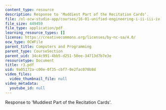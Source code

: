 ```yaml
---
content_type: resource
description: Response to 'Muddiest Part of the Recitation Cards'.
file: /ol-ocw-studio-app/courses/16-01-unified-engineering-i-ii-iii-iv-fall-2005-spring-2006/9a05172ac00e0f35cbf70e2fac070b8d_r3.pdf
file_size: 449459
file_type: application/pdf
learning_resource_types: []
license: https://creativecommons.org/licenses/by-nc-sa/4.0/
ocw_type: OCWFile
parent_title: Computers and Programming
parent_type: CourseSection
parent_uid: 34c4c991-4bb5-d251-50ee-34713d7b7e3e
resourcetype: Document
title: r3.pdf
uid: 9a05172a-c00e-0f35-cbf7-0e2fac070b8d
video_files:
  video_thumbnail_file: null
video_metadata:
  youtube_id: null
---
```

Response to 'Muddiest Part of the Recitation Cards'.